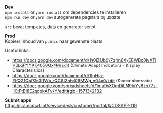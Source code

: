 **Dev**  
`npm install` or `yarn install` om dependencies te installeren  
`npm run dev` or `yarn dev` autogenerate pagina's bij update  
  
`src` bevat templates, data en generator script
  
**Prod**   
Kopieer inhoud van `public` naar gewenste plaats

Useful links:       
- https://docs.google.com/document/d/1h0jZUb0y7q4n6XyEEWBcDjvXTlVSLqPYYKK4856Qx4M/edit (Climate Adapt Indicators - Display Characteristics)
- https://docs.google.com/document/d/11pHja-EIfQZ1CbP3c3i1Wb_fQG8IZhhd08MWg_n04s0/edit (Sector abstracts)
- https://docs.google.com/spreadsheets/d/1mu9vXOmDiLM9lxYy6Zn77z-IiCtFtBl8E2qopkAFvkY/edit#gid=1571342132  


**Submit apps**  
https://jira.ecmwf.int/servicedesk/customer/portal/8/CDSAPP-119
